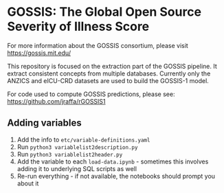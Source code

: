 # GOSSIS: The Global Open Source Severity of Illness Score

For more information about the GOSSIS consortium, please visit https://gossis.mit.edu/

This repository is focused on the extraction part of the GOSSIS pipeline.  It extract consistent concepts from multiple databases.
Currently only the ANZICS and eICU-CRD datasets are used to build the GOSSIS-1 model.

For code used to compute GOSSIS predictions, please see: https://github.com/jraffa/rGOSSIS1

## Adding variables

1. Add the info to `etc/variable-definitions.yaml`
2. Run `python3 variablelist2description.py`
3. Run `python3 variablelist2header.py`
4. Add the variable to each `load-data.ipynb` - sometimes this involves adding it to underlying SQL scripts as well
5. Re-run everything - if not available, the notebooks should prompt you about it
